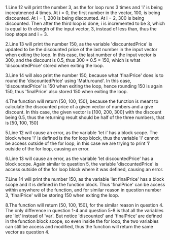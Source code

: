 1.Line 12 will print the number 3, as the for loop runs 3 times and 'i' is being increatmened 4 times. At i = 0, the first number in the vector, 100, is being discounted. At i = 1, 200 is being discounted. At i = 2, 300 is being discounted. Then after the third loop is done, i is incremented to be 3, which is equal to th elength of the input vector, 3, instead of less than, thus the loop stops and i = 3.

2.Line 13 will print the number 150, as the variable 'discountedPrice' is updated to be the discounted price of the last number in the input vector when exiting the loop. In this case, the last number of the input vector is 300, and the discount is 0.5, thus 300 * 0.5 = 150, which is what 'discountedPrice' stored when exiting the loop.

3.Line 14 will also print the number 150, because what 'finalPrice' does is to round the 'discountedPrice' using 'Math.round'. In this case, 'discountedPrice' is 150 when exiting the loop, hence rounding 150 is again 150, thus 'finalPrice' also stored 150 when exiting the loop.

4.The function will return [50, 100, 150], because the function is meant to calculate the discounted price of a given vector of numbers and a give discount. In this case, the given vector is [100, 200, 300] with the discount being 0.5, thus the returning result should be half of the three numbers, that is [50, 100, 150]

5.Line 12 will cause an error, as the variable 'let i' has a block scope. The block where 'i' is defined is the for loop block, thus the variable 'i' cannot be access outside of the for loop, in this case we are trying to print 'i' outside of the for loop, causing an error.

6.Line 13 will cause an error, as the variable 'let discountedPrice' has a block scope. Again similar to question 5, the variable 'discountedPrice' is access outside of the for loop block where it was defined, causing an error.

7.Line 14 will print the number 150, as the variable 'let finalPrice' has a block scope and it is defined in the function block. Thus 'finalPrice' can be access within anywhere of the function, and for similar reason in question number 3, 'finalPrice' will be storing 150 when exiting the loop.

8.The function will return [50, 100, 150], for the similar reason in question 4. The only difference in question 1-4 and question 5-8 is that all the variables are 'let' instead of 'var'. But notice 'discounted' and 'finalPrice' are defined in the function block scope, so even inside the for loop, the two variables can still be access and modified, thus the function will return the same vector as question 4.
